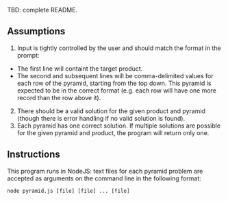 TBD: complete README.

## Assumptions
1. Input is tightly controlled by the user and should match the format in the prompt:
  * The first line will containt the target product.
  * The second and subsequent lines will be comma-delimited values for each row of the pyramid, starting from the top down.  This pyramid is expected to be in the correct format (e.g. each row will have one more record than the row above it).
2. There should be a valid solution for the given product and pyramid (though there is error handling if no valid solution is found).
3. Each pyramid has one correct solution.  If multiple solutions are possible for the given pyramid and product, the program will return only one.

## Instructions

This program runs in NodeJS: text files for each pyramid problem are accepted as arguments on the command line in the following format:

```
node pyramid.js [file] [file] ... [file]
```